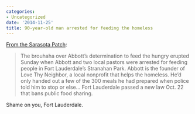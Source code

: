 ```yaml
---
categories:
- Uncategorized
date: '2014-11-25'
title: 90-year-old man arrested for feeding the homeless
---
```


[From the Sarasota Patch](http://patch.com/florida/sarasota/90-year-old-man-arrested-again-feeding-homeless-0):

> The brouhaha over Abbott’s determination to feed the hungry erupted Sunday when Abbott and two local pastors were arrested for feeding people in Fort Lauderdale’s Stranahan Park. Abbott is the founder of Love Thy Neighbor, a local nonprofit that helps the homeless. He’d only handed out a few of the 300 meals he had prepared when police told him to stop or else... Fort Lauderdale passed a new law Oct. 22 that bans public food sharing.

Shame on you, Fort Lauderdale.